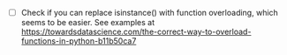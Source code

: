 - [ ] Check if you can replace isinstance() with function overloading, which seems to be easier. See examples at https://towardsdatascience.com/the-correct-way-to-overload-functions-in-python-b11b50ca7
